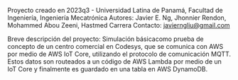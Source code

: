 Proyecto creado en 2023q3 - Universidad Latina de Panamá, Facultad de Ingeniería, Ingeniería Mecatrónica
Autores: Javier E. Ng, Jhonnier Rendon, Mohammed Abou Zeeni, Hastmed Carrera
Contacto: javierngliu@gmail.com

Breve descripción del proyecto:
Simulación básicacomo prueba de concepto de un centro comercial en Codesys, que se comunica con AWS por medio de AWS IoT Core, utilizando el protocolo de comunicación MQTT. Estos datos son routeados a un código de AWS Lambda por medio de un IoT Core y finalmente es guardado en una tabla en AWS DynamoDB.
